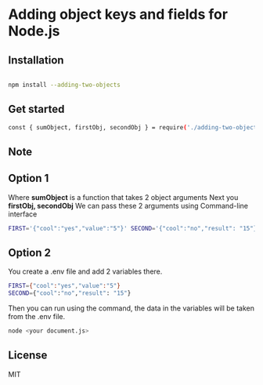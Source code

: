 # Adding object keys and fields for Node.js

## Installation
```sh

npm install --adding-two-objects

```

## Get started

```sh
const { sumObject, firstObj, secondObj } = require('./adding-two-objects');
```

## Note
## Option 1
Where **sumObject** is a function that takes 2 object arguments
Next you **firstObj, secondObj** We can pass these 2 arguments using Command-line interface

```sh
FIRST='{"cool":"yes","value":"5"}' SECOND='{"cool":"no","result": "15"}' node <your document.js>
```

## Option 2
You create a .env file and add 2 variables there.
```sh
FIRST={"cool":"yes","value":"5"}
SECOND={"cool":"no","result": "15"}
```
Then you can run using the command, the data in the variables will be taken from the .env file.
```sh
node <your document.js>
```

## License

MIT

